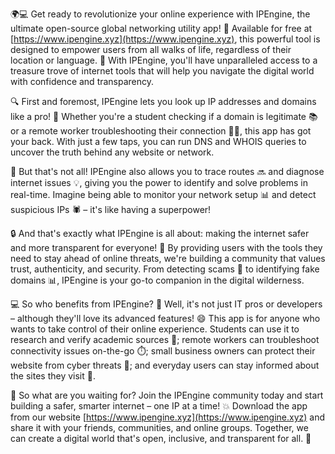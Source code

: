 🌍💻 Get ready to revolutionize your online experience with IPEngine, the ultimate open-source global networking utility app! 🎉 Available for free at [https://www.ipengine.xyz](https://www.ipengine.xyz), this powerful tool is designed to empower users from all walks of life, regardless of their location or language. 💪 With IPEngine, you'll have unparalleled access to a treasure trove of internet tools that will help you navigate the digital world with confidence and transparency.

🔍 First and foremost, IPEngine lets you look up IP addresses and domains like a pro! 🔮 Whether you're a student checking if a domain is legitimate 📚 or a remote worker troubleshooting their connection 🏃‍♀️, this app has got your back. With just a few taps, you can run DNS and WHOIS queries to uncover the truth behind any website or network.

📍 But that's not all! IPEngine also allows you to trace routes 🔜 and diagnose internet issues 💡, giving you the power to identify and solve problems in real-time. Imagine being able to monitor your network setup 📊 and detect suspicious IPs 🕷️ – it's like having a superpower!

🔒 And that's exactly what IPEngine is all about: making the internet safer and more transparent for everyone! 💯 By providing users with the tools they need to stay ahead of online threats, we're building a community that values trust, authenticity, and security. From detecting scams 🚫 to identifying fake domains 📊, IPEngine is your go-to companion in the digital wilderness.

💻 So who benefits from IPEngine? 🤔 Well, it's not just IT pros or developers – although they'll love its advanced features! 😄 This app is for anyone who wants to take control of their online experience. Students can use it to research and verify academic sources 💫; remote workers can troubleshoot connectivity issues on-the-go ⏱️; small business owners can protect their website from cyber threats 🚨; and everyday users can stay informed about the sites they visit 🔎.

🌟 So what are you waiting for? Join the IPEngine community today and start building a safer, smarter internet – one IP at a time! 💥 Download the app from our website [https://www.ipengine.xyz](https://www.ipengine.xyz) and share it with your friends, communities, and online groups. Together, we can create a digital world that's open, inclusive, and transparent for all. 🌈